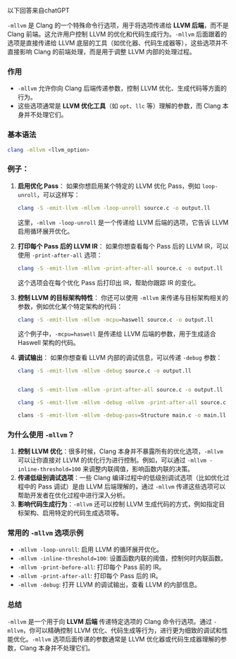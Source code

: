 



以下回答来自chatGPT



`-mllvm` 是 Clang 的一个特殊命令行选项，用于将选项传递给 **LLVM 后端**，而不是 Clang 前端。这允许用户控制 LLVM 的优化和代码生成行为。`-mllvm` 后面跟着的选项是直接传递给 LLVM 底层的工具（如优化器、代码生成器等），这些选项并不直接影响 Clang 的前端处理，而是用于调整 LLVM 内部的处理过程。

### **作用**

- `-mllvm` 允许你向 Clang 后端传递参数，控制 LLVM 优化、生成代码等方面的行为。
- 这些选项通常是 **LLVM 优化工具**（如 `opt`、`llc` 等）理解的参数，而 Clang 本身并不处理它们。

### **基本语法**

```bash
clang -mllvm <llvm_option>
```

### **例子：**

1. **启用优化 Pass**： 如果你想启用某个特定的 LLVM 优化 Pass，例如 `loop-unroll`，可以这样写：

   ```bash
   clang -S -emit-llvm -mllvm -loop-unroll source.c -o output.ll
   ```

   这里，`-mllvm -loop-unroll` 是一个传递给 LLVM 后端的选项，它告诉 LLVM 启用循环展开优化。

2. **打印每个 Pass 后的 LLVM IR**： 如果你想查看每个 Pass 后的 LLVM IR，可以使用 `-print-after-all` 选项：

   ```bash
   clang -S -emit-llvm -mllvm -print-after-all source.c -o output.ll
   ```

   这个选项会在每个优化 Pass 后打印出 IR，帮助你跟踪 IR 的变化。

3. **控制 LLVM 的目标架构特性**： 你还可以使用 `-mllvm` 来传递与目标架构相关的参数，例如优化某个特定架构的代码：

   ```bash
   clang -S -emit-llvm -mllvm -mcpu=haswell source.c -o output.ll
   ```

   这个例子中，`-mcpu=haswell` 是传递给 LLVM 后端的参数，用于生成适合 Haswell 架构的代码。

4. **调试输出**： 如果你想查看 LLVM 内部的调试信息，可以传递 `-debug` 参数：

   ```bash
   clang -S -emit-llvm -mllvm -debug source.c -o output.ll
   
   
   clang -S -emit-llvm -mllvm -print-after-all source.c -o output.ll
   
   clang -S -emit-llvm -mllvm -debug -mllvm -print-after-all source.c -o output.ll 输出更多的信息
   
   clans -S -emit-llvm -mllvm -debug-pass=Structure main.c -o main.ll
   ```

### **为什么使用 `-mllvm`？**

1. **控制 LLVM 优化**：很多时候，Clang 本身并不暴露所有的优化选项，`-mllvm` 可以让你直接对 LLVM 的优化行为进行控制。例如，可以通过 `-mllvm -inline-threshold=100` 来调整内联阈值，影响函数内联的决策。
2. **传递低级别调试选项**：一些 Clang 编译过程中的低级别调试选项（比如优化过程中的 Pass 调试）是由 LLVM 后端理解的，通过 `-mllvm` 传递这些选项可以帮助开发者在优化过程中进行深入分析。
3. **影响代码生成行为**：`-mllvm` 还可以控制 LLVM 生成代码的方式，例如指定目标架构、启用特定的代码生成选项等。

### **常用的 `-mllvm` 选项示例**

- `-mllvm -loop-unroll`: 启用 LLVM 的循环展开优化。
- `-mllvm -inline-threshold=100`: 设置函数内联的阈值，控制何时内联函数。
- `-mllvm -print-before-all`: 打印每个 Pass 前的 IR。
- `-mllvm -print-after-all`: 打印每个 Pass 后的 IR。
- `-mllvm -debug`: 打开 LLVM 的调试输出，查看 LLVM 的内部信息。

### **总结**

`-mllvm` 是一个用于向 **LLVM 后端** 传递特定选项的 Clang 命令行选项。通过 `-mllvm`，你可以精确控制 LLVM 优化、代码生成等行为，进行更为细致的调试和性能优化。`-mllvm` 选项后面传递的参数通常是 LLVM 优化器或代码生成器理解的参数，Clang 本身并不处理它们。

